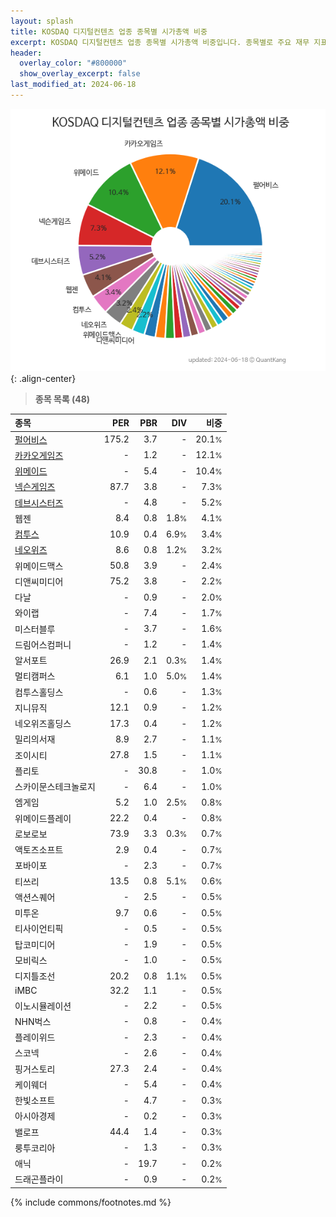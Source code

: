 ```yaml
---
layout: splash
title: KOSDAQ 디지털컨텐츠 업종 종목별 시가총액 비중
excerpt: KOSDAQ 디지털컨텐츠 업종 종목별 시가총액 비중입니다. 종목별로 주요 재무 지표를 함께 표시합니다.
header:
  overlay_color: "#800000"
  show_overlay_excerpt: false
last_modified_at: 2024-06-18
---
```



![KOSDAQ 디지털컨텐츠 업종 종목별 시가총액 비중](/stats/sector/images/kosdaq_업종_디지털컨텐츠_종목.png){: .align-center}


> **종목 목록 (48)**<a id="list"></a>

| **종목** | **PER** | **PBR** | **DIV** | **비중** |
| :------- | ------: | ------: | ------: | -------: |
| [펄어비스](/263750/) | 175.2 | 3.7 | - | 20.1<small>%</small> |
| [카카오게임즈](/293490/) | - | 1.2 | - | 12.1<small>%</small> |
| [위메이드](/112040/) | - | 5.4 | - | 10.4<small>%</small> |
| [넥슨게임즈](/225570/) | 87.7 | 3.8 | - | 7.3<small>%</small> |
| [데브시스터즈](/194480/) | - | 4.8 | - | 5.2<small>%</small> |
| 웹젠 | 8.4 | 0.8 | 1.8<small>%</small> | 4.1<small>%</small> |
| [컴투스](/078340/) | 10.9 | 0.4 | 6.9<small>%</small> | 3.4<small>%</small> |
| [네오위즈](/095660/) | 8.6 | 0.8 | 1.2<small>%</small> | 3.2<small>%</small> |
| 위메이드맥스 | 50.8 | 3.9 | - | 2.4<small>%</small> |
| 디앤씨미디어 | 75.2 | 3.8 | - | 2.2<small>%</small> |
| 다날 | - | 0.9 | - | 2.0<small>%</small> |
| 와이랩 | - | 7.4 | - | 1.7<small>%</small> |
| 미스터블루 | - | 3.7 | - | 1.6<small>%</small> |
| 드림어스컴퍼니 | - | 1.2 | - | 1.4<small>%</small> |
| 알서포트 | 26.9 | 2.1 | 0.3<small>%</small> | 1.4<small>%</small> |
| 멀티캠퍼스 | 6.1 | 1.0 | 5.0<small>%</small> | 1.4<small>%</small> |
| 컴투스홀딩스 | - | 0.6 | - | 1.3<small>%</small> |
| 지니뮤직 | 12.1 | 0.9 | - | 1.2<small>%</small> |
| 네오위즈홀딩스 | 17.3 | 0.4 | - | 1.2<small>%</small> |
| 밀리의서재 | 8.9 | 2.7 | - | 1.1<small>%</small> |
| 조이시티 | 27.8 | 1.5 | - | 1.1<small>%</small> |
| 플리토 | - | 30.8 | - | 1.0<small>%</small> |
| 스카이문스테크놀로지 | - | 6.4 | - | 1.0<small>%</small> |
| 엠게임 | 5.2 | 1.0 | 2.5<small>%</small> | 0.8<small>%</small> |
| 위메이드플레이 | 22.2 | 0.4 | - | 0.8<small>%</small> |
| 로보로보 | 73.9 | 3.3 | 0.3<small>%</small> | 0.7<small>%</small> |
| 액토즈소프트 | 2.9 | 0.4 | - | 0.7<small>%</small> |
| 포바이포 | - | 2.3 | - | 0.7<small>%</small> |
| 티쓰리 | 13.5 | 0.8 | 5.1<small>%</small> | 0.6<small>%</small> |
| 액션스퀘어 | - | 2.5 | - | 0.5<small>%</small> |
| 미투온 | 9.7 | 0.6 | - | 0.5<small>%</small> |
| 티사이언티픽 | - | 0.5 | - | 0.5<small>%</small> |
| 탑코미디어 | - | 1.9 | - | 0.5<small>%</small> |
| 모비릭스 | - | 1.0 | - | 0.5<small>%</small> |
| 디지틀조선 | 20.2 | 0.8 | 1.1<small>%</small> | 0.5<small>%</small> |
| iMBC | 32.2 | 1.1 | - | 0.5<small>%</small> |
| 이노시뮬레이션 | - | 2.2 | - | 0.5<small>%</small> |
| NHN벅스 | - | 0.8 | - | 0.4<small>%</small> |
| 플레이위드 | - | 2.3 | - | 0.4<small>%</small> |
| 스코넥 | - | 2.6 | - | 0.4<small>%</small> |
| 핑거스토리 | 27.3 | 2.4 | - | 0.4<small>%</small> |
| 케이웨더 | - | 5.4 | - | 0.4<small>%</small> |
| 한빛소프트 | - | 4.7 | - | 0.3<small>%</small> |
| 아시아경제 | - | 0.2 | - | 0.3<small>%</small> |
| 밸로프 | 44.4 | 1.4 | - | 0.3<small>%</small> |
| 룽투코리아 | - | 1.3 | - | 0.3<small>%</small> |
| 애닉 | - | 19.7 | - | 0.2<small>%</small> |
| 드래곤플라이 | - | 0.9 | - | 0.2<small>%</small> |

{% include commons/footnotes.md %}
